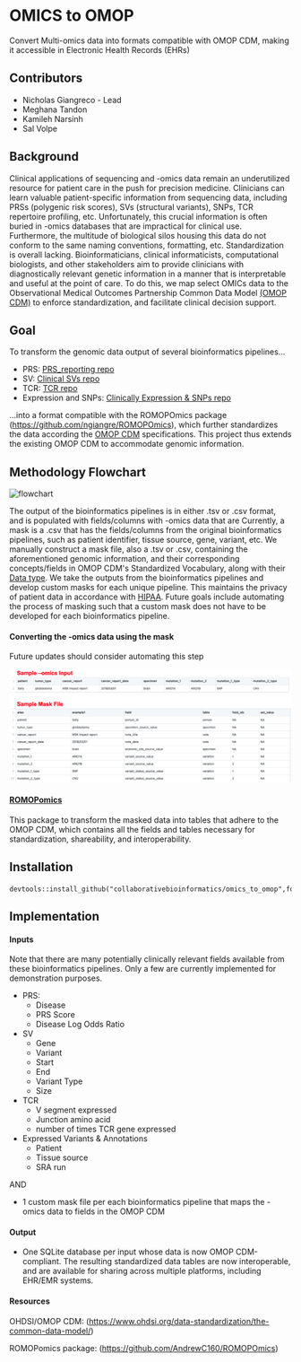 # OMICS to OMOP
Convert Multi-omics data into formats compatible with OMOP CDM, making it accessible in Electronic Health Records (EHRs)

## Contributors 

- Nicholas Giangreco - Lead 
- Meghana Tandon 
- Kamileh Narsinh 
- Sal Volpe 


## Background 

Clinical applications of sequencing and -omics data remain an underutilized resource for patient care in the push for precision medicine. Clinicians can learn valuable patient-specific information from sequencing data, including PRSs (polygenic risk scores), SVs (structural variants), SNPs, TCR repertoire profiling, etc. Unfortunately, this crucial information is often buried in -omics databases that are impractical for clinical use. Furthermore, the multitude of biological silos housing this data do not conform to the same naming conventions, formatting, etc. Standardization is overall lacking. Bioinformaticians, clinical informaticists, computational biologists, and other stakeholders aim to provide clinicians with diagnostically relevant genetic information in a manner that is interpretable and useful at the point of care. To do this, we map select OMICs data to the Observational Medical Outcomes Partnership Common Data Model [(OMOP CDM)](https://www.ohdsi.org/data-standardization/the-common-data-model) to enforce standardization, and facilitate clinical decision support. 

## Goal 

To transform the genomic data output of several bioinformatics pipelines... 

- PRS: [PRS_reporting repo](https://github.com/collaborativebioinformatics/PRS_reporting)  
- SV: [Clinical SVs repo](https://github.com/collaborativebioinformatics/clinical_SVs)  
- TCR: [TCR repo](https://github.com/collaborativebioinformatics/TCRs_to_clinic)  
- Expression and SNPs: [Clinically Expression & SNPs repo](https://github.com/collaborativebioinformatics/expression_and_SNPs_to_clinic)  

...into a format compatible with the ROMOPOmics package (https://github.com/ngiangre/ROMOPOmics), which further standardizes the data according the [OMOP CDM](https://www.ohdsi.org/data-standardization/the-common-data-model/) specifications. This project thus extends the existing OMOP CDM to accommodate genomic information. 


## Methodology Flowchart

<img width="800" alt="flowchart" src="docs/figs/schematic_final_1.jpg">

The output of the bioinformatics pipelines is in either .tsv or .csv format, and is populated with fields/columns with -omics data that are 
Currently, a mask is a .csv that has the fields/columns from the original bioinformatics pipelines, such as patient identifier, tissue source, gene, variant, etc. We manually construct a mask file, also a .tsv or .csv, containing the aforementioned genomic information, and their corresponding concepts/fields in OMOP CDM's Standardized Vocabulary, along with their [Data type](https://ohdsi.github.io/CommonDataModel/dataModelConventions.html).
We take the outputs from the bioinformatics pipelines and develop custom masks for each unique pipeline. This maintains the privacy of patient data in accordance with [HIPAA](https://en.wikipedia.org/wiki/Health_Insurance_Portability_and_Accountability_Act). Future goals include automating the process of masking such that a custom mask does not have to be developed for each bioinformatics pipeline. 

#### Converting the -omics data using the mask

Future updates should consider automating this step

<img alt="sample_conversion" src="docs/figs/sample_omics_mask.jpg">

#### [ROMOPomics](https://github.com/AndrewC160/ROMOPOmics)

This package to transform the masked data into tables that adhere to the OMOP CDM, which contains all the fields and tables necessary for standardization, shareability, and interoperability.

## Installation

    devtools::install_github("collaborativebioinformatics/omics_to_omop",force=T) 

## Implementation

#### Inputs 

Note that there are many potentially clinically relevant fields available from these bioinformatics pipelines. Only a few are currently implemented for demonstration purposes.  

- PRS:
    - Disease
    - PRS Score
    - Disease Log Odds Ratio                  
- SV 
    - Gene
    - Variant
    - Start
    - End
    - Variant Type
    - Size    
- TCR
    - V segment expressed
    - Junction amino acid
    - number of times TCR gene expressed  
- Expressed Variants & Annotations
    - Patient
    - Tissue source
    - SRA run  

AND

- 1 custom mask file per each bioinformatics pipeline that maps the -omics data to fields in the OMOP CDM

#### Output

- One SQLite database per input whose data is now OMOP CDM-compliant. The resulting standardized data tables are now interoperable, and are available for sharing across multiple platforms, including EHR/EMR systems. 

#### Resources

OHDSI/OMOP CDM: (https://www.ohdsi.org/data-standardization/the-common-data-model/)  

ROMOPomics package: (https://github.com/AndrewC160/ROMOPOmics)
